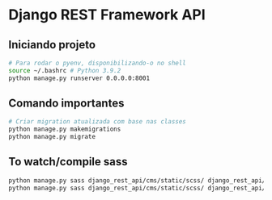 # Django REST Framework API

## Iniciando projeto

```sh
# Para rodar o pyenv, disponibilizando-o no shell
source ~/.bashrc # Python 3.9.2
python manage.py runserver 0.0.0.0:8001
```

## Comando importantes

```sh
# Criar migration atualizada com base nas classes
python manage.py makemigrations
python manage.py migrate
```

## To watch/compile sass

```sh
python manage.py sass django_rest_api/cms/static/scss/ django_rest_api/cms/static/css/ --watch
python manage.py sass django_rest_api/cms/static/scss/ django_rest_api/cms/static/css/ -t compressed
```
